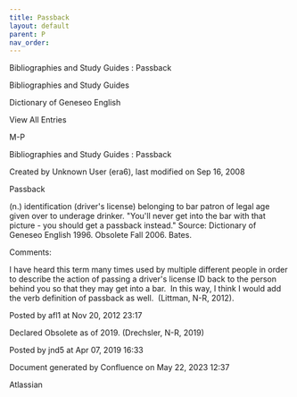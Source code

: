 ```yaml
---
title: Passback
layout: default
parent: P
nav_order:
---
```


Bibliographies and Study Guides : Passback

Bibliographies and Study Guides

Dictionary of Geneseo English

View All Entries

M-P

Bibliographies and Study Guides : Passback

Created by  Unknown User (era6), last modified on Sep 16, 2008

Passback

(n.) identification (driver's license) belonging to bar patron of legal age given over to underage drinker. &quot;You'll never get into the bar with that picture - you should get a passback instead.&quot; Source: Dictionary of Geneseo English 1996. Obsolete Fall 2006. Bates.

Comments:

I have heard this term many times used by multiple different people in order to describe the action of passing a driver's license ID back to the person behind you so that they may get into a bar.  In this way, I think I would add the verb definition of passback as well.  (Littman, N-R, 2012).

Posted by afl1 at Nov 20, 2012 23:17

Declared Obsolete as of 2019. (Drechsler, N-R, 2019)

Posted by jnd5 at Apr 07, 2019 16:33

Document generated by Confluence on May 22, 2023 12:37

Atlassian
